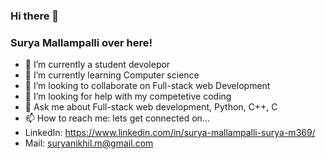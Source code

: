 ### Hi there 👋
### Surya Mallampalli over here!


- 🔭 I’m currently a student devolepor
- 🌱 I’m currently learning Computer science
- 👯 I’m looking to collaborate on Full-stack web Development
- 🤔 I’m looking for help with my competetive coding 
- 💬 Ask me about Full-stack web development, Python, C++, C
- 📫 How to reach me: lets get connected on...
- LinkedIn: https://www.linkedin.com/in/surya-mallampalli-surya-m369/
- Mail: suryanikhil.m@gmail.com


